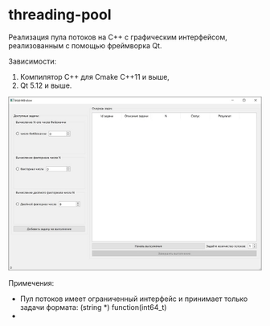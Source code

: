 # threading-pool

Реализация пула потоков на C++ c графическим интерфейсом, реализованным с помощью фреймворка Qt.

Зависимости:
1) Компилятор С++ для Cmake C++11 и выше,
2) Qt 5.12 и выше.

![image](https://github.com/DimaSidorenko/threading-pool/blob/master/UI_small.jpg)




Примечения:
- Пул потоков имеет ограниченный интерфейс и принимает только задачи формата: (string *) function(int64_t) 
-


